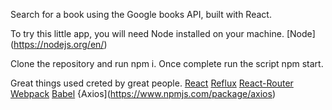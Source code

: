 Search for a book using the Google books API, built with React.

To try this little app, you will need Node installed on your machine.
[Node] (https://nodejs.org/en/)

Clone the repository and run npm i. Once complete run the script npm start.

Great things used creted by great people.
[React](http://facebook.github.io/react/)
[Reflux](https://github.com/reflux/refluxjs)
[React-Router](https://www.npmjs.com/package/react-router)
[Webpack](https://webpack.github.io/)
[Babel](https://babeljs.io/)
{Axios](https://www.npmjs.com/package/axios)
